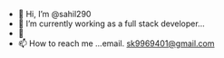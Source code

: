 - 👋 Hi, I’m @sahil290
- 🌱 I’m currently working as a full stack developer...
- 💞
- 📫 How to reach me ...email. sk9969401@gmail.com

<!---
sahil290/sahil290 is a ✨ special ✨ repository because its `README.md` (this file) appears on your GitHub profile.
You can click the Preview link to take a look at your changes.
--->
